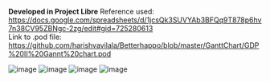 <b>Developed in Project Libre</b>
Reference  used: https://docs.google.com/spreadsheets/d/1jcsQk3SUVYAb3BFQq9T878p6hv7n38CV95ZBNgc-2zg/edit#gid=725280613
<br/>
Link to .pod file: https://github.com/harishvavilala/Betterhappo/blob/master/GanttChart/GDP%20II%20Gannt%20chart.pod


![image](https://user-images.githubusercontent.com/43020059/60631473-2d8f6080-9dc5-11e9-8ebb-e433f172baea.png)
![image](https://user-images.githubusercontent.com/43020059/60631521-662f3a00-9dc5-11e9-9241-eccc625ad3e8.png)
![image](https://user-images.githubusercontent.com/43020059/60631780-cffc1380-9dc6-11e9-8e0d-2e19bf864ac3.png)
![image](https://user-images.githubusercontent.com/43020059/60631580-bb6b4b80-9dc5-11e9-9f2a-d7749012f5b4.png)
